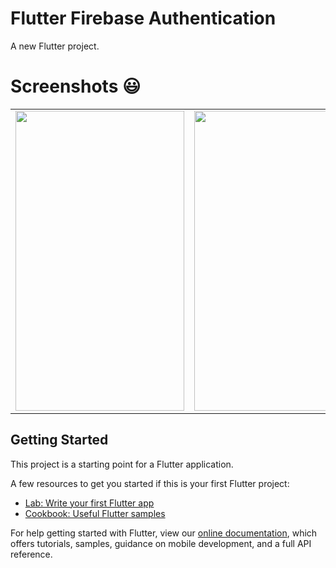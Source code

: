 # Flutter Firebase Authentication 

A new Flutter project.

# Screenshots 😃

<table>
  <tr>
      <td><img src="https://user-images.githubusercontent.com/61377353/103154294-8c684700-47bc-11eb-8ee9-7728fa3c2a19.png" width=270 height=480></td>
        <td><img src="https://user-images.githubusercontent.com/61377353/103154293-8bcfb080-47bc-11eb-893c-2491df48c8c1.png" width=270 height=480></td>
    <td><img src="https://user-images.githubusercontent.com/61377353/103154288-87a39300-47bc-11eb-8f01-b4e6e381473b.png" width=270 height=480></td>

  
    
    
  </tr>
 </table>

## Getting Started

This project is a starting point for a Flutter application.

A few resources to get you started if this is your first Flutter project:

- [Lab: Write your first Flutter app](https://flutter.dev/docs/get-started/codelab)
- [Cookbook: Useful Flutter samples](https://flutter.dev/docs/cookbook)

For help getting started with Flutter, view our
[online documentation](https://flutter.dev/docs), which offers tutorials,
samples, guidance on mobile development, and a full API reference.
